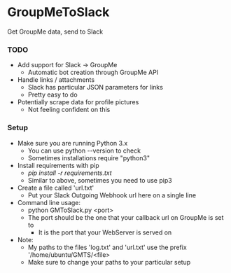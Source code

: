 # GroupMeToSlack
Get GroupMe data, send to Slack


### TODO

* Add support for Slack -> GroupMe
  * Automatic bot creation through GroupMe API
* Handle links / attachments
  * Slack has particular JSON parameters for links
  * Pretty easy to do
* Potentially scrape data for profile pictures
  * Not feeling confident on this
  
  
  
### Setup

* Make sure you are running Python 3.x
  * You can use python --version to check
  * Sometimes installations require "python3"
* Install requirements with pip
  * *pip install -r requirements.txt*
  * Similar to above, sometimes you need to use pip3
* Create a file called 'url.txt'
  * Put your Slack Outgoing Webhook url here on a single line
* Command line usage:
  * python GMToSlack.py \<port\>
  * The port should be the one that your callback url on GroupMe is set to
    * It is the port that your WebServer is served on
* Note:
  * My paths to the files 'log.txt' and 'url.txt' use the prefix '/home/ubuntu/GMTS/\<file\>
  * Make sure to change your paths to your particular setup
